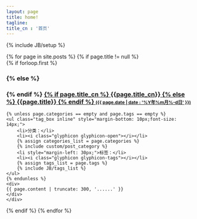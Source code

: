 ```yaml
---
layout: page
title: home!
tagline:
title_cn : '首页'
---
```

{% include JB/setup %}

<div>
{% for page in site.posts %}
  {% if page.title != null %}
  <div>
    {% if forloop.first %}
    <h3 class="index-title" style = "border-top: none;padding-top: 0;">
    {% else %}
    <h3 class="index-title">
    {% endif %}
        <a href="{{ BASE_PATH }}{{page.url}}">
            {% if page.title_cn %} {{page.title_cn}} {% else %} {{page.title}} {% endif %}
            <span style="font-size:12px;" class="index-tagline">
                ({{ page.date | date : '%Y年%m月%-d日' }})
            </span>
        </a>
    </h3>
    
    {% unless page.categories == empty and page.tags == empty %}
    <ul class="tag_box inline" style="margin-bottom: 10px;font-size: 14px;">
        <li>分类：</li>
        <li><i class="glyphicon glyphicon-open"></i></li>
        {% assign categories_list = page.categories %}
        {% include custom/post_category %}
        <li style="margin-left: 30px;">标签：</li>
        <li><i class="glyphicon glyphicon-tags"></i></li>
        {% assign tags_list = page.tags %}
        {% include JB/tags_list %}
    </ul>
    {% endunless %}
    <div>
    {{ page.content | truncate: 300, '......' }}    
    </div>
    </div>
  {% endif %}
{% endfor %}
</div>